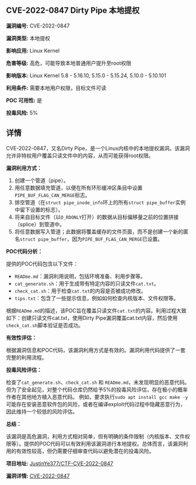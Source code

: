 ## CVE-2022-0847 Dirty Pipe 本地提权

**漏洞编号:** CVE-2022-0847

**漏洞类型:** 本地提权

**影响应用:** Linux Kernel

**危害等级:** 高危，可能导致本地普通用户提升至root权限

**影响版本:** Linux Kernel 5.8 - 5.16.10, 5.15.0 - 5.15.24, 5.10.0 - 5.10.101

**利用条件:** 需要本地用户权限，目标文件可读

**POC 可用性:** 是

**投毒风险:** 5%

## 详情

CVE-2022-0847，又名Dirty Pipe，是一个Linux内核中的本地提权漏洞。该漏洞允许非特权用户覆盖只读文件中的内容，从而可能获得root权限。

**漏洞利用方式：**

1.  创建一个管道（pipe）。
2.  用任意数据填充管道，以便在所有环形缓冲区条目中设置`PIPE_BUF_FLAG_CAN_MERGE`标志。
3.  排空管道（在`struct pipe_inode_info`环上的所有`struct pipe_buffer`实例中留下设置的标志）。
4.  将来自目标文件（以`O_RDONLY`打开）的数据从目标偏移量之前的位置拼接（splice）到管道中。
5.  将任意数据写入管道；此数据将覆盖缓存的文件页面，而不是创建一个新的匿名`struct pipe_buffer`，因为`PIPE_BUF_FLAG_CAN_MERGE`已设置。

**POC代码分析：**

提供的POC代码包含以下文件：

*   `READme.md`：漏洞利用说明，包括环境准备、利用步骤等。
*   `cat_generate.sh`：用于生成带有特定内容的只读文件`cat.txt`。
*   `check_cat.sh`：用于检查`cat.txt`的内容是否被成功修改。
*   `tips.txt`：包含了一些提示信息，例如如何检查内核版本、文件权限等。

根据`READme.md`的描述，该POC旨在覆盖只读文件`cat.txt`的内容。利用过程大致如下：创建只读文件cat.txt，使用Dirty Pipe漏洞覆盖cat.txt内容，然后使用`check_cat.sh`脚本验证是否成功。

**有效性评估：**

根据漏洞信息和POC代码，该漏洞利用方式是有效的。漏洞利用代码提供了一套完整的利用流程。

**投毒风险评估：**

检查了`cat_generate.sh`、`check_cat.sh` 和 `READme.md`，未发现明显的恶意代码。但为了安全起见，对整个代码仓库仍然给予5%的投毒风险评估，存在极小的概率作者在其他地方植入恶意代码。 例如，要求执行`sudo apt install gcc make -y` 可能存在安装恶意软件包的风险，或者在编译exploit代码过程中隐藏恶意行为，因此维持一个较低的风险评估。

**总结：**

该漏洞是高危漏洞，利用方式相对简单，但有明确的条件限制（内核版本、文件权限等）。提供的POC代码可以有效利用该漏洞进行本地提权。总体而言，该漏洞利用的有效性较高，但仍需要仔细审查代码以避免潜在的投毒风险。

**项目地址:** [JustinYe377/CTF-CVE-2022-0847](https://github.com/JustinYe377/CTF-CVE-2022-0847)

**漏洞详情:** [CVE-2022-0847](https://nvd.nist.gov/vuln/detail/CVE-2022-0847)